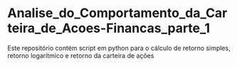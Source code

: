 # Analise_do_Comportamento_da_Carteira_de_Acoes-Financas_parte_1
Este repositório contém script em python para o cálculo de retorno simples, retorno logarítmico e retorno da carteira de ações
